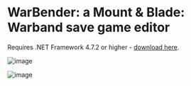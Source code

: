 # WarBender: a Mount & Blade: Warband save game editor

Requires .NET Framework 4.7.2 or higher - [download here](https://www.microsoft.com/net/download/dotnet-framework-runtime).

![image](https://user-images.githubusercontent.com/1175142/41222663-6fc53c0c-6d1c-11e8-8633-881255787187.png)

![image](https://user-images.githubusercontent.com/1175142/41221901-5eba35b8-6d1a-11e8-84d1-2b8f0b0f5eb0.png)

